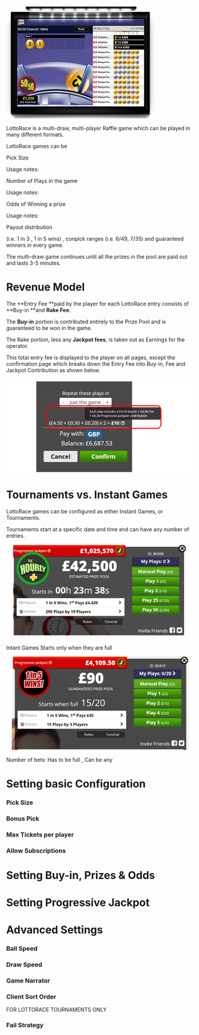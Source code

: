 <!-- TITLE: Lottorace -->
<!-- SUBTITLE: A quick summary of Lottorace -->
![Game Stream Copy](/uploads/game-stream-copy.png "Game Stream Copy")

LottoRace is a multi-draw, multi-player Raffle game which can be played in many different formats.

LottoRace games can be 

Pick Size

Usage notes:

Number of Plays in the game

Usage notes:

Odds of Winning a prize

Usage notes:

Payout distribution

(i.e. 1 in 3 , 1 in 5 wins) , conpick ranges (i.e. 6/49, 7/35) and guaranteed winners in every game.



The multi-draw game continues until all the prizes in the pool are paid out and lasts  3-5 minutes.

# Revenue Model 
The **Entry Fee **paid by the player for each LottoRace entry consists of **Buy-in **and **Rake Fee**.

The **Buy-in** portion is contributed entirely to the Prize Pool and is guaranteed to be won in the game.

The Rake portion, less any **Jackpot fees**, is taken out as Earnings for the operator.

This total entry fee is displayed to the player on all pages, except the confirmation page which breaks down the Entry Fee into Buy-in, Fee and Jackpot Contribution as shown below.

![Fee Breakdown](/uploads/fee-breakdown.png "Fee Breakdown")





# Tournaments vs. Instant Games

LottoRace games can be configured as either Instant Games, or Tournaments.

Tournaments start at a specific date and time and can have any number of entries.

![Tournaments](/uploads/tournaments.png "Tournaments")

Intant Games Starts only when they are full 

![Instant Lobby](/uploads/instant-lobby.png "Instant Lobby")

Number of bets:  Has to be full , Can be any


# Setting basic Configuration

### Pick Size 
### Bonus Pick 
### Max Tickets per player
### Allow Subscriptions






# Setting Buy-in, Prizes & Odds

# Setting Progressive Jackpot



# Advanced Settings

### Ball Speed
### Draw Speed
### Game Narrator
### Client Sort Order

FOR LOTTORACE TOURNAMENTS ONLY
### Fail Strategy 

